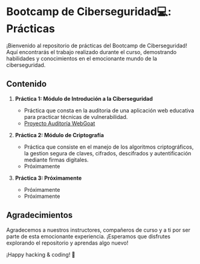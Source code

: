# Bootcamp de Ciberseguridad💻: Prácticas

¡Bienvenido al repositorio de prácticas del Bootcamp de Ciberseguridad! Aquí encontrarás el trabajo realizado durante el curso, demostrando habilidades y conocimientos en el emocionante mundo de la ciberseguridad.

## Contenido

1. **Práctica 1: Módulo de Introdución a la Ciberseguridad**
   - Práctica que consta en la auditoria de una aplicación web educativa para practicar técnicas de vulnerabilidad.
   - [Proyecto Auditoría WebGoat](https://github.com/Kreitos13/KeepCodingProjects/blob/main/Pr%C3%A1cticas/1.%20M%C3%B3dulo%20de%20introducci%C3%B3n%20a%20la%20Ciberseguridad.pdf)

2. **Práctica 2: Módulo de Criptografía**
   - Práctica que consiste en el manejo de los algoritmos criptográficos, la gestion segura de claves, cifrados, descifrados y autentificación mediante firmas digitales.
   - Próximamente

3. **Práctica 3: Próximamente**
   - Próximamente
   - Próximamente

## Agradecimientos

Agradecemos a nuestros instructores, compañeros de curso y a ti por ser parte de esta emocionante experiencia. ¡Esperamos que disfrutes explorando el repositorio y aprendas algo nuevo!

¡Happy hacking & coding! 🚀 
